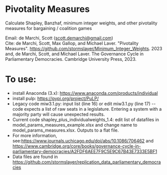 # Pivotality Measures
Calculate Shapley, Banzhaf, minimum integer weights, and other pivotality measures for bargaining / coalition games

Email: de Marchi, Scott (scott.demarchi@gmail.com)  
Cite: de Marchi, Scott, Max Gallop, and Michael Laver. "Pivotality Measures". https://github.com/stormslayer/Minimum_Integer_Weights. 2023
and, de Marchi, Scott, and Michael Laver. The Governance Cycle in Parliamentary Democracies. Cambridge University Press, 2023.

# To use:
* install Anaconda (3.x): https://www.anaconda.com/products/individual
* install pulp: https://pypi.org/project/PuLP/
* Legacy code miw3.1.py: input list (line 16) or edit miw3.1.py (line 17) -- code expects a list of raw seats in a legislature.  Entering a system with a majority party will cause unexpected results.
* Current code shapley_plus_individualweights_1.4: edit list of datafiles in model_params_measures_example.xlsx and change name to model_params_measures.xlsx.  Outputs to a flat file. 
* For more information, see:https://www.journals.uchicago.edu/doi/abs/10.1086/706462 and https://www.cambridge.org/core/books/governance-cycle-in-parliamentary-democracies/A2FDF6AEE7F9C5E9C67B43E7333E5BF1
* Data files are found in https://github.com/stormslayer/replication_data_parliamentary_democracies

